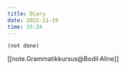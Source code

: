 ```yaml
---
title: Diary
date: 2022-11-19
time: 15:24
---
```


```tasks
(not done)
```

[[note.Grammatikkursus@Bodil·Aline]]
